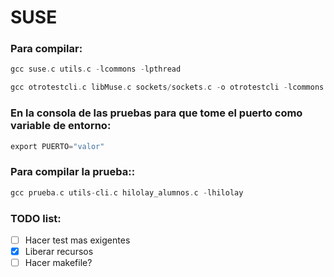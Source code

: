 # SUSE
### Para compilar:

```C
gcc suse.c utils.c -lcommons -lpthread
```
```C
gcc otrotestcli.c libMuse.c sockets/sockets.c -o otrotestcli -lcommons
```

### En la consola de las pruebas para que tome el puerto como variable de entorno:

```C
export PUERTO="valor"
```

### Para compilar la prueba::
```C
gcc prueba.c utils-cli.c hilolay_alumnos.c -lhilolay
```

### TODO list:
-  [ ] Hacer test mas exigentes
-  [x] Liberar recursos 
-  [ ] Hacer makefile?

